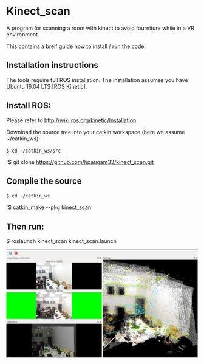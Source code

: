 # Kinect_scan
A program for scanning a room with kinect to avoid fourniture while in a VR environment 


This contains a breif guide how to install / run the code.

## Installation instructions
The tools require full ROS installation. The installation assumes you have Ubuntu 16.04 LTS [ROS Kinetic].

## Install ROS:
Please refer to http://wiki.ros.org/kinetic/Installation

Download the source tree into your catkin workspace (here we assume ~/catkin_ws):

`$ cd ~/catkin_ws/src`

`$ git clone https://github.com/hpaugam33/kinect_scan.git

## Compile the source

`$ cd ~/catkin_ws`

`$ catkin_make --pkg kinect_scan

## Then run:

$ roslaunch kinect_scan kinect_scan.launch 

![alt text](https://github.com/hpaugam33/kinect_scan/blob/master/docs/classroom.png)




